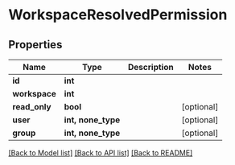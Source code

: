 # WorkspaceResolvedPermission


## Properties

Name | Type | Description | Notes
------------ | ------------- | ------------- | -------------
**id** | **int** |  | 
**workspace** | **int** |  | 
**read_only** | **bool** |  | [optional] 
**user** | **int, none_type** |  | [optional] 
**group** | **int, none_type** |  | [optional] 

[[Back to Model list]](../README.md#models) [[Back to API list]](../README.md#api-endpoints) [[Back to README]](../README.md)


